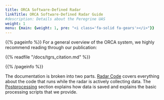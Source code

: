 ```yaml
---
title: ORCA Software-Defined Radar
linkTitle: ORCA Software-Defined Radar Guide
#description: Details about the Peregrine UAS
weight: 1
menu: {main: {weight: 1, pre: "<i class='fa-solid fa-gears'></i>"}}
---
```


{{% pageinfo %}}
For a general overview of the ORCA system, we highly recommend reading through
our publication:

{{% readfile "/docs/tgrs_citation.md" %}}

{{% /pageinfo %}}

The documentation is broken into two parts. [Radar Code](/docs/radar/sdr-interface/) covers everything about
the code that runs while the radar is actively collecting data. The
[Postprocessing](/docs/radar/postprocessing/)
section explains how data is saved and explains the basic processing scripts that
we provide.
